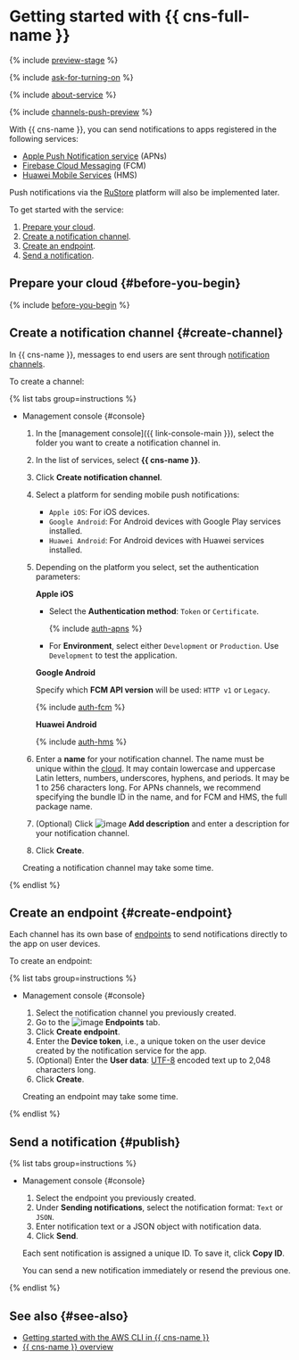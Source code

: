 # Getting started with {{ cns-full-name }}

{% include [preview-stage](../_includes/notifications/preview-stage.md) %}

{% include [ask-for-turning-on](../_includes/notifications/ask-for-turning-on.md) %}

{% include [about-service](../_includes/notifications/about-service.md) %}

{% include [channels-push-preview](../_includes/notifications/channels-push-preview.md) %}

With {{ cns-name }}, you can send notifications to apps registered in the following services:
* [Apple Push Notification service](https://developer.apple.com/notifications/) (APNs)
* [Firebase Cloud Messaging](https://firebase.google.com/) (FCM)
* [Huawei Mobile Services](https://developer.huawei.com/consumer/) (HMS)

Push notifications via the [RuStore](https://www.rustore.ru/help/sdk/push-notifications) platform will also be implemented later.

To get started with the service:
1. [Prepare your cloud](#before-you-begin).
1. [Create a notification channel](#create-channel).
1. [Create an endpoint](#create-endpoint).
1. [Send a notification](#publish).

## Prepare your cloud {#before-you-begin}

{% include [before-you-begin](../_tutorials/_tutorials_includes/before-you-begin.md) %}

## Create a notification channel {#create-channel}

In {{ cns-name }}, messages to end users are sent through [notification channels](./concepts/index.md#channels).

To create a channel:

{% list tabs group=instructions %}

- Management console {#console}

  1. In the [management console]({{ link-console-main }}), select the folder you want to create a notification channel in.
  1. In the list of services, select **{{ cns-name }}**.
  1. Click **Create notification channel**.
  1. Select a platform for sending mobile push notifications:
      * `Apple iOS`: For iOS devices.
      * `Google Android`: For Android devices with Google Play services installed.
      * `Huawei Android`: For Android devices with Huawei services installed.
  1. Depending on the platform you select, set the authentication parameters:

      **Apple iOS**

      * Select the **Authentication method**: `Token` or `Certificate`.

        {% include [auth-apns](../_includes/notifications/auth-apns.md) %}

      * For **Environment**, select either `Development` or `Production`. Use `Development` to test the application.

      **Google Android**

      Specify which **FCM API version** will be used: `HTTP v1` or `Legacy`.

      {% include [auth-fcm](../_includes/notifications/auth-fcm.md) %}

      **Huawei Android**

      {% include [auth-hms](../_includes/notifications/auth-hms.md) %}

  1. Enter a **name** for your notification channel. The name must be unique within the [cloud](../resource-manager/concepts/resources-hierarchy.md#cloud). It may contain lowercase and uppercase Latin letters, numbers, underscores, hyphens, and periods. It may be 1 to 256 characters long. For APNs channels, we recommend specifying the bundle ID in the name, and for FCM and HMS, the full package name.
  1. (Optional) Click ![image](../_assets/console-icons/plus.svg) **Add description** and enter a description for your notification channel.
  1. Click **Create**.

  Creating a notification channel may take some time.

{% endlist %}

## Create an endpoint {#create-endpoint}

Each channel has its own base of [endpoints](./concepts/index.md#mobile-endpoints) to send notifications directly to the app on user devices.

To create an endpoint:

{% list tabs group=instructions %}

- Management console {#console}

  1. Select the notification channel you previously created.
  1. Go to the ![image](../_assets/console-icons/layers-3-diagonal.svg) **Endpoints** tab.
  1. Click **Create endpoint**.
  1. Enter the **Device token**, i.e., a unique token on the user device created by the notification service for the app.
  1. (Optional) Enter the **User data**: [UTF-8](https://en.wikipedia.org/wiki/UTF-8) encoded text up to 2,048 characters long.
  1. Click **Create**.

  Creating an endpoint may take some time.

{% endlist %}

## Send a notification {#publish}

{% list tabs group=instructions %}

- Management console {#console}

  1. Select the endpoint you previously created.
  1. Under **Sending notifications**, select the notification format: `Text` or `JSON`.
  1. Enter notification text or a JSON object with notification data.
  1. Click **Send**.

  Each sent notification is assigned a unique ID. To save it, click **Copy ID**.

  You can send a new notification immediately or resend the previous one.

{% endlist %}

## See also {#see-also}

* [Getting started with the AWS CLI in {{ cns-name }}](./tools/aws-cli.md)
* [{{ cns-name }} overview](./concepts/index.md)
